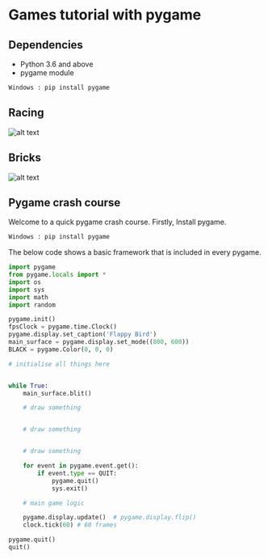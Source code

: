 # Games tutorial with pygame

## Dependencies
+ Python 3.6 and above
+ pygame module

```python
Windows : pip install pygame
```
## Racing
![alt text]("https://github.com/shankar-shiv/Games_with_pygame/blob/master/sentdex_tutorial/race_car/example.PNG")

## Bricks
![alt text]("https://github.com/shankar-shiv/Games_with_pygame/blob/master/pythonPygameRasperryPiGameDevelopment/bricks_by_me/bricks_example.PNG")

## Pygame crash course
Welcome to a quick pygame crash course. Firstly, Install pygame.
```python
Windows : pip install pygame
```

The below code shows a basic framework that is included in every pygame.
``` python
import pygame
from pygame.locals import *
import os
import sys
import math
import random

pygame.init()
fpsClock = pygame.time.Clock()
pygame.display.set_caption('Flappy Bird')
main_surface = pygame.display.set_mode((800, 600))
BLACK = pygame.Color(0, 0, 0)

# initialise all things here


while True:
    main_surface.blit()

    # draw something


    # draw something


    # draw something

    for event in pygame.event.get():
        if event.type == QUIT:
            pygame.quit()
            sys.exit()

    # main game logic

    pygame.display.update()  # pygame.display.flip()
    clock.tick(60) # 60 frames

pygame.quit()
quit()

```
